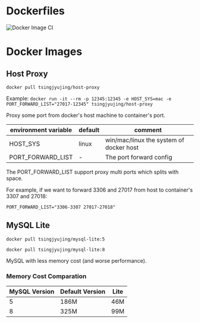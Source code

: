 # Dockerfiles

![Docker Image CI](https://github.com/TsingJyujing/dockerfiles/workflows/Docker%20Image%20CI/badge.svg)

# Docker Images

## Host Proxy

`docker pull tsingjyujing/host-proxy`

Example: 
`docker run -it --rm -p 12345:12345 -e HOST_SYS=mac -e PORT_FORWARD_LIST="27017-12345" tsingjyujing/host-proxy`

Proxy some port from docker's host machine to container's port.

|environment variable|default|comment|
|-|-|-|
|HOST_SYS|linux| win/mac/linux the system of docker host|
|PORT_FORWARD_LIST|-|The port forward config|

The PORT_FORWARD_LIST support proxy multi ports which splits with space.

For example, if we want to forward 3306 and 27017 from host to container's 3307 and 27018:

`PORT_FORWARD_LIST="3306-3307 27017-27018"`

## MySQL Lite

`docker pull tsingjyujing/mysql-lite:5`

`docker pull tsingjyujing/mysql-lite:8`

MySQL with less memory cost (and worse performance).

### Memory Cost Comparation

|MySQL Version|Default Version|Lite|
|-|-|-|
|5|186M|46M|
|8|325M|99M|
